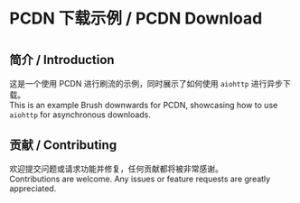 <H1>PCDN 下载示例 / PCDN Download <H1>

## 简介 / Introduction

这是一个使用 PCDN 进行刷流的示例，同时展示了如何使用 `aiohttp` 进行异步下载。  
This is an example Brush downwards for PCDN, showcasing how to use `aiohttp` for asynchronous downloads.

## 贡献 / Contributing

欢迎提交问题或请求功能并修复，任何贡献都将被非常感谢。  
Contributions are welcome. Any issues or feature requests are greatly appreciated.
